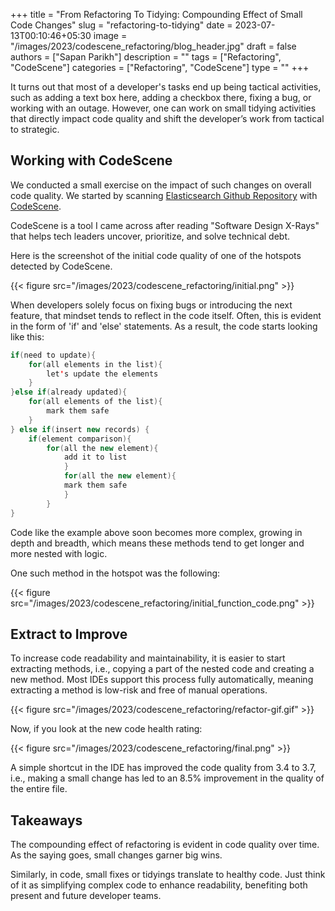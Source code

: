 +++
title = "From Refactoring To Tidying: Compounding Effect of Small Code Changes"
slug = "refactoring-to-tidying"
date = 2023-07-13T00:10:46+05:30
image = "/images/2023/codescene_refactoring/blog_header.jpg"
draft = false
authors = ["Sapan Parikh"]
description = ""
tags = ["Refactoring", "CodeScene"]
categories = ["Refactoring", "CodeScene"]
type = ""
+++

It turns out that most of a developer's tasks end up being tactical activities, such as adding a text box here, adding a checkbox there, fixing a bug, or working with an outage. However, one can work on small tidying activities that directly impact code quality and shift the developer’s work from tactical to strategic.

## Working with CodeScene

We conducted a small exercise on the impact of such changes on overall code quality. We started by scanning [Elasticsearch Github Repository](https://github.com/elastic/elasticsearch) with [CodeScene](https://codescene.io).

CodeScene is a tool I came across after reading "Software Design X-Rays" that helps tech leaders uncover, prioritize, and solve technical debt.

Here is the screenshot of the initial code quality of one of the hotspots detected by CodeScene.

{{< figure src="/images/2023/codescene_refactoring/initial.png" >}}

When developers solely focus on fixing bugs or introducing the next feature, that mindset tends to reflect in the code itself. Often, this is evident in the form of 'if' and 'else' statements. As a result, the code starts looking like this:

```java
if(need to update){
	for(all elements in the list){
		let's update the elements
	}
}else if(already updated){
	for(all elements of the list){
		mark them safe
	}
} else if(insert new records) {
	if(element comparison){
		for(all the new element){
			add it to list
        	}
        	for(all the new element){
			mark them safe
        	}
    	}
}
```

Code like the example above soon becomes more complex, growing in depth and breadth, which means these methods tend to get longer and more nested with logic.  

One such method in the hotspot was the following:

{{< figure src="/images/2023/codescene_refactoring/initial_function_code.png" >}}

## Extract to Improve

To increase code readability and maintainability, it is easier to start extracting methods, i.e., copying a part of the nested code and creating a new method. Most IDEs support this process fully automatically, meaning extracting a method is low-risk and free of manual operations.


{{< figure src="/images/2023/codescene_refactoring/refactor-gif.gif" >}}

Now, if you look at the new code health rating:

{{< figure src="/images/2023/codescene_refactoring/final.png" >}}

A simple shortcut in the IDE has improved the code quality from 3.4 to 3.7, i.e., making a small change has led to an 8.5% improvement in the quality of the entire file. 

## Takeaways

The compounding effect of refactoring is evident in code quality over time. As the saying goes, small changes garner big wins. 

Similarly, in code, small fixes or tidyings translate to healthy code. Just think of it as simplifying complex code to enhance readability, benefiting both present and future developer teams. 

